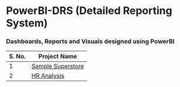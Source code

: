 # PowerBI-DRS (Detailed Reporting System)
### Dashboards, Reports and Visuals designed using PowerBI 

| S. No. | Project Name |
|--------|--------------|
| 1 | [Sample Superstore](https://github.com/DataMinati/PowerBI-DRS/tree/main/Sample%20Superstore) |
| 2 | [HR Analysis](https://github.com/DataMinati/PowerBI-DRS/tree/main/HR) |
